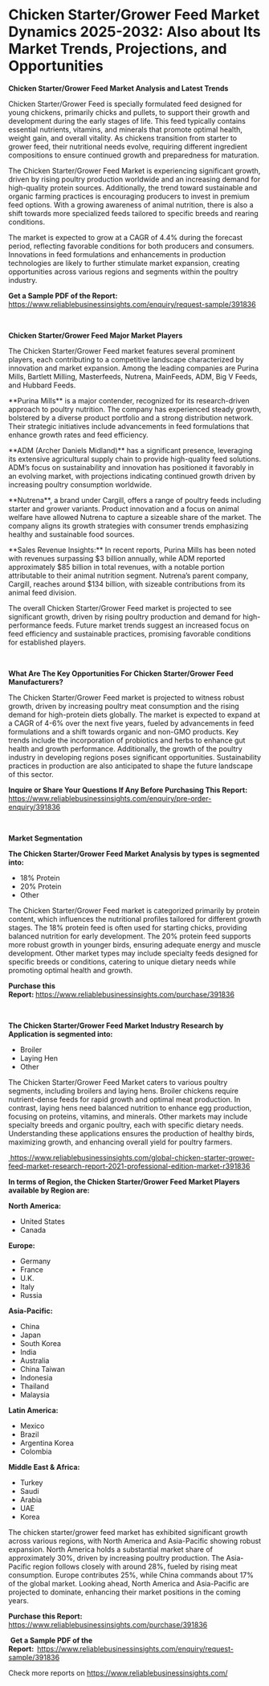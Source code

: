 <p><h1>Chicken Starter/Grower Feed Market Dynamics 2025-2032: Also about Its Market Trends, Projections, and Opportunities</h1></p><p><strong>Chicken Starter/Grower Feed Market Analysis and Latest Trends</strong></p>
<p><p>Chicken Starter/Grower Feed is specially formulated feed designed for young chickens, primarily chicks and pullets, to support their growth and development during the early stages of life. This feed typically contains essential nutrients, vitamins, and minerals that promote optimal health, weight gain, and overall vitality. As chickens transition from starter to grower feed, their nutritional needs evolve, requiring different ingredient compositions to ensure continued growth and preparedness for maturation.</p><p>The Chicken Starter/Grower Feed Market is experiencing significant growth, driven by rising poultry production worldwide and an increasing demand for high-quality protein sources. Additionally, the trend toward sustainable and organic farming practices is encouraging producers to invest in premium feed options. With a growing awareness of animal nutrition, there is also a shift towards more specialized feeds tailored to specific breeds and rearing conditions. </p><p>The market is expected to grow at a CAGR of 4.4% during the forecast period, reflecting favorable conditions for both producers and consumers. Innovations in feed formulations and enhancements in production technologies are likely to further stimulate market expansion, creating opportunities across various regions and segments within the poultry industry.</p></p>
<p><strong>Get a Sample PDF of the Report:&nbsp;</strong> <a href="https://www.reliablebusinessinsights.com/enquiry/request-sample/391836?utm_campaign=2789&utm_medium=2&utm_source=Github&utm_content=ia&utm_term=29032025&utm_id=chicken-startergrower-feed">https://www.reliablebusinessinsights.com/enquiry/request-sample/391836</a></p>
<p>&nbsp;</p>
<p><strong>Chicken Starter/Grower Feed Major Market Players</strong></p>
<p><p>The Chicken Starter/Grower Feed market features several prominent players, each contributing to a competitive landscape characterized by innovation and market expansion. Among the leading companies are Purina Mills, Bartlett Milling, Masterfeeds, Nutrena, MainFeeds, ADM, Big V Feeds, and Hubbard Feeds.</p><p>**Purina Mills** is a major contender, recognized for its research-driven approach to poultry nutrition. The company has experienced steady growth, bolstered by a diverse product portfolio and a strong distribution network. Their strategic initiatives include advancements in feed formulations that enhance growth rates and feed efficiency.</p><p>**ADM (Archer Daniels Midland)** has a significant presence, leveraging its extensive agricultural supply chain to provide high-quality feed solutions. ADM’s focus on sustainability and innovation has positioned it favorably in an evolving market, with projections indicating continued growth driven by increasing poultry consumption worldwide.</p><p>**Nutrena**, a brand under Cargill, offers a range of poultry feeds including starter and grower variants. Product innovation and a focus on animal welfare have allowed Nutrena to capture a sizeable share of the market. The company aligns its growth strategies with consumer trends emphasizing healthy and sustainable food sources.</p><p>**Sales Revenue Insights:** In recent reports, Purina Mills has been noted with revenues surpassing $3 billion annually, while ADM reported approximately $85 billion in total revenues, with a notable portion attributable to their animal nutrition segment. Nutrena’s parent company, Cargill, reaches around $134 billion, with sizeable contributions from its animal feed division.</p><p>The overall Chicken Starter/Grower Feed market is projected to see significant growth, driven by rising poultry production and demand for high-performance feeds. Future market trends suggest an increased focus on feed efficiency and sustainable practices, promising favorable conditions for established players.</p></p>
<p>&nbsp;</p>
<p><strong>What Are The Key Opportunities For Chicken Starter/Grower Feed Manufacturers?</strong></p>
<p><p>The Chicken Starter/Grower Feed market is projected to witness robust growth, driven by increasing poultry meat consumption and the rising demand for high-protein diets globally. The market is expected to expand at a CAGR of 4-6% over the next five years, fueled by advancements in feed formulations and a shift towards organic and non-GMO products. Key trends include the incorporation of probiotics and herbs to enhance gut health and growth performance. Additionally, the growth of the poultry industry in developing regions poses significant opportunities. Sustainability practices in production are also anticipated to shape the future landscape of this sector.</p></p>
<p><strong>Inquire or Share Your Questions If Any Before Purchasing This Report:</strong> <a href="https://www.reliablebusinessinsights.com/enquiry/pre-order-enquiry/391836?utm_campaign=2789&utm_medium=2&utm_source=Github&utm_content=ia&utm_term=29032025&utm_id=chicken-startergrower-feed">https://www.reliablebusinessinsights.com/enquiry/pre-order-enquiry/391836</a></p>
<p>&nbsp;</p>
<p><strong>Market Segmentation</strong></p>
<p><strong>The Chicken Starter/Grower Feed Market Analysis by types is segmented into:</strong></p>
<p><ul><li>18% Protein</li><li>20% Protein</li><li>Other</li></ul></p>
<p><p>The Chicken Starter/Grower Feed market is categorized primarily by protein content, which influences the nutritional profiles tailored for different growth stages. The 18% protein feed is often used for starting chicks, providing balanced nutrition for early development. The 20% protein feed supports more robust growth in younger birds, ensuring adequate energy and muscle development. Other market types may include specialty feeds designed for specific breeds or conditions, catering to unique dietary needs while promoting optimal health and growth.</p></p>
<p><strong>Purchase this Report:&nbsp;</strong><a href="https://www.reliablebusinessinsights.com/purchase/391836?utm_campaign=2789&utm_medium=2&utm_source=Github&utm_content=ia&utm_term=29032025&utm_id=chicken-startergrower-feed">https://www.reliablebusinessinsights.com/purchase/391836</a></p>
<p>&nbsp;</p>
<p><strong>The Chicken Starter/Grower Feed Market Industry Research by Application is segmented into:</strong></p>
<p><ul><li>Broiler</li><li>Laying Hen</li><li>Other</li></ul></p>
<p><p>The Chicken Starter/Grower Feed Market caters to various poultry segments, including broilers and laying hens. Broiler chickens require nutrient-dense feeds for rapid growth and optimal meat production. In contrast, laying hens need balanced nutrition to enhance egg production, focusing on proteins, vitamins, and minerals. Other markets may include specialty breeds and organic poultry, each with specific dietary needs. Understanding these applications ensures the production of healthy birds, maximizing growth, and enhancing overall yield for poultry farmers.</p></p>
<p><a href="https://www.reliablebusinessinsights.com/global-chicken-starter-grower-feed-market-research-report-2021-professional-edition-market-r391836?utm_campaign=2789&utm_medium=2&utm_source=Github&utm_content=ia&utm_term=29032025&utm_id=chicken-startergrower-feed">&nbsp;https://www.reliablebusinessinsights.com/global-chicken-starter-grower-feed-market-research-report-2021-professional-edition-market-r391836</a></p>
<p><strong>In terms of Region, the Chicken Starter/Grower Feed Market Players available by Region are:</strong></p>
<p>
    <p> <strong> North America: </strong>
        <ul>
            <li>United States</li>
            <li>Canada</li>
        </ul>
        </p> 
    <p> <strong> Europe: </strong>
        <ul>
            <li>Germany</li>
            <li>France</li>
            <li>U.K.</li>
            <li>Italy</li>
            <li>Russia</li>
        </ul>
        </p> 
    <p> <strong> Asia-Pacific: </strong>
        <ul>
            <li>China</li>
            <li>Japan</li>
            <li>South Korea</li>
            <li>India</li>
            <li>Australia</li>
            <li>China Taiwan</li>
            <li>Indonesia</li>
            <li>Thailand</li>
            <li>Malaysia</li>
        </ul>
        </p> 
    <p> <strong> Latin America: </strong>
        <ul>
            <li>Mexico</li>
            <li>Brazil</li>
            <li>Argentina Korea</li>
            <li>Colombia</li>
        </ul>
        </p> 
    <p> <strong> Middle East & Africa: </strong>
        <ul>
            <li>Turkey</li>
            <li>Saudi</li>
            <li>Arabia</li>
            <li>UAE</li>
            <li>Korea</li>
        </ul>
    </p>
    </p>
<p><p>The chicken starter/grower feed market has exhibited significant growth across various regions, with North America and Asia-Pacific showing robust expansion. North America holds a substantial market share of approximately 30%, driven by increasing poultry production. The Asia-Pacific region follows closely with around 28%, fueled by rising meat consumption. Europe contributes 25%, while China commands about 17% of the global market. Looking ahead, North America and Asia-Pacific are projected to dominate, enhancing their market positions in the coming years.</p></p>
<p><strong>Purchase this Report: </strong><a href="https://www.reliablebusinessinsights.com/purchase/391836?utm_campaign=2789&utm_medium=2&utm_source=Github&utm_content=ia&utm_term=29032025&utm_id=chicken-startergrower-feed">https://www.reliablebusinessinsights.com/purchase/391836</a></p>
<p>&nbsp;<strong>Get a Sample PDF of the Report:&nbsp;&nbsp;</strong><a href="https://www.reliablebusinessinsights.com/enquiry/request-sample/391836?utm_campaign=2789&utm_medium=2&utm_source=Github&utm_content=ia&utm_term=29032025&utm_id=chicken-startergrower-feed">https://www.reliablebusinessinsights.com/enquiry/request-sample/391836</a></p>
<p><strong></strong></p>
<p>Check more reports on <a href="https://www.reliablebusinessinsights.com/?utm_campaign=2789&utm_medium=2&utm_source=Github&utm_content=ia&utm_term=29032025&utm_id=chicken-startergrower-feed">https://www.reliablebusinessinsights.com/</a></p>